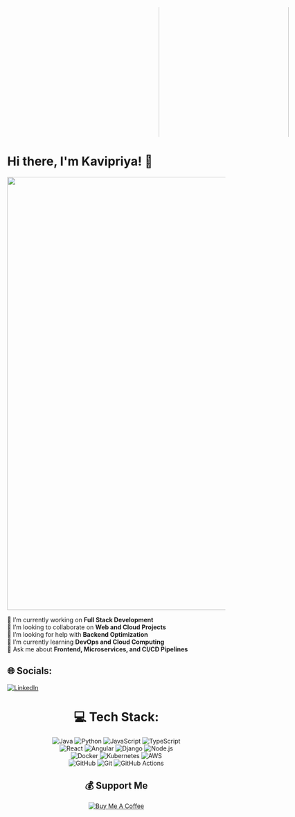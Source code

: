 
<div style="width: 1000px; height: 300px; overflow: hidden;">
  <img src="https://user-images.githubusercontent.com/74038190/212750996-938b257b-266c-45a7-9af7-655341c0f58b.gif" 
       style="transform: rotate(90deg); width: 1000px; height: 300px;" />
</div>

# Hi there, I'm Kavipriya! 👋
<img src="https://user-images.githubusercontent.com/74038190/212284115-f47cd8ff-2ffb-4b04-b5bf-4d1c14c0247f.gif" width="1000">

🔭 I’m currently working on **Full Stack Development**<br>👯 I’m looking to collaborate on **Web and Cloud Projects**<br>🤝 I’m looking for help with **Backend Optimization**<br>🌱 I’m currently learning **DevOps and Cloud Computing**<br>💬 Ask me about **Frontend, Microservices, and CI/CD Pipelines**

## 🌐 Socials:
[![LinkedIn](https://img.shields.io/badge/LinkedIn-%230077B5.svg?logo=linkedin&logoColor=white)](https://www.linkedin.com/in/kavipriya-m/)

<div align="center">
  
# 💻 Tech Stack:

![Java](https://img.shields.io/badge/java-%23ED8B00.svg?style=for-the-badge&logo=openjdk&logoColor=white) ![Python](https://img.shields.io/badge/python-3670A0?style=for-the-badge&logo=python&logoColor=ffdd54) ![JavaScript](https://img.shields.io/badge/javascript-%23323330.svg?style=for-the-badge&logo=javascript&logoColor=%23F7DF1E) ![TypeScript](https://img.shields.io/badge/typescript-%23007ACC.svg?style=for-the-badge&logo=typescript&logoColor=white)  
![React](https://img.shields.io/badge/react-%2320232a.svg?style=for-the-badge&logo=react&logoColor=%2361DAFB) ![Angular](https://img.shields.io/badge/angular-%23DD0031.svg?style=for-the-badge&logo=angular&logoColor=white) ![Django](https://img.shields.io/badge/django-%23092E20.svg?style=for-the-badge&logo=django&logoColor=white) ![Node.js](https://img.shields.io/badge/node.js-6DA55F?style=for-the-badge&logo=node.js&logoColor=white)  
![Docker](https://img.shields.io/badge/docker-%230db7ed.svg?style=for-the-badge&logo=docker&logoColor=white) ![Kubernetes](https://img.shields.io/badge/Kubernetes-326CE5?style=for-the-badge&logo=kubernetes&logoColor=white) ![AWS](https://img.shields.io/badge/AWS-%23FF9900.svg?style=for-the-badge&logo=amazon-aws&logoColor=white)  
![GitHub](https://img.shields.io/badge/github-%23121011.svg?style=for-the-badge&logo=github&logoColor=white) ![Git](https://img.shields.io/badge/git-%23F05033.svg?style=for-the-badge&logo=git&logoColor=white) ![GitHub Actions](https://img.shields.io/badge/github%20actions-%232671E5.svg?style=for-the-badge&logo=githubactions&logoColor=white)  

## 💰 Support Me
[![Buy Me A Coffee](https://img.shields.io/badge/Support-Buy%20Me%20a%20Coffee-yellow?style=flat-square&logo=buymeacoffee)](https://buymeacoffee.com/kavipriyakm)

<!-- Proudly created with GPRM ( https://gprm.itsvg.in ) -->
